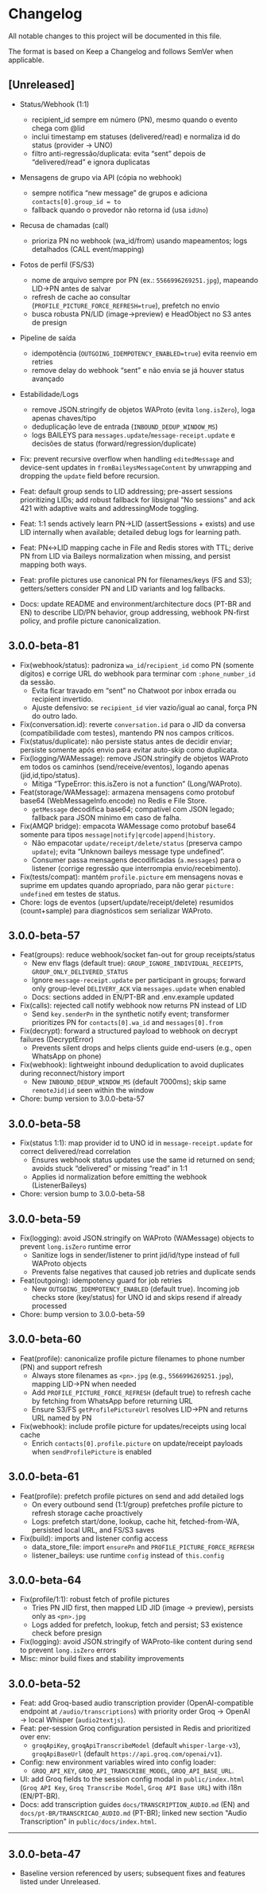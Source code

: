 # Changelog

All notable changes to this project will be documented in this file.

The format is based on Keep a Changelog and follows SemVer when applicable.

## [Unreleased]

- Status/Webhook (1:1)
  - recipient_id sempre em número (PN), mesmo quando o evento chega com @lid
  - inclui timestamp em statuses (delivered/read) e normaliza id do status (provider → UNO)
  - filtro anti-regressão/duplicata: evita “sent” depois de “delivered/read” e ignora duplicatas
- Mensagens de grupo via API (cópia no webhook)
  - sempre notifica “new message” de grupos e adiciona `contacts[0].group_id = to`
  - fallback quando o provedor não retorna id (usa `idUno`)
- Recusa de chamadas (call)
  - prioriza PN no webhook (wa_id/from) usando mapeamentos; logs detalhados (CALL event/mapping)
- Fotos de perfil (FS/S3)
  - nome de arquivo sempre por PN (ex.: `5566996269251.jpg`), mapeando LID→PN antes de salvar
  - refresh de cache ao consultar (`PROFILE_PICTURE_FORCE_REFRESH=true`), prefetch no envio
  - busca robusta PN/LID (image→preview) e HeadObject no S3 antes de presign
- Pipeline de saída
  - idempotência (`OUTGOING_IDEMPOTENCY_ENABLED=true`) evita reenvio em retries
  - remove delay do webhook “sent” e não envia se já houver status avançado
- Estabilidade/Logs
  - remove JSON.stringify de objetos WAProto (evita `long.isZero`), loga apenas chaves/tipo
  - deduplicação leve de entrada (`INBOUND_DEDUP_WINDOW_MS`)
  - logs BAILEYS para `messages.update`/`message-receipt.update` e decisões de status (forward/regression/duplicate)

- Fix: prevent recursive overflow when handling `editedMessage` and device-sent updates in `fromBaileysMessageContent` by unwrapping and dropping the `update` field before recursion.
- Feat: default group sends to LID addressing; pre-assert sessions prioritizing LIDs; add robust fallback for libsignal "No sessions" and ack 421 with adaptive waits and addressingMode toggling.
- Feat: 1:1 sends actively learn PN→LID (assertSessions + exists) and use LID internally when available; detailed debug logs for learning path.
- Feat: PN↔LID mapping cache in File and Redis stores with TTL; derive PN from LID via Baileys normalization when missing, and persist mapping both ways.
- Feat: profile pictures use canonical PN for filenames/keys (FS and S3); getters/setters consider PN and LID variants and log fallbacks.
- Docs: update README and environment/architecture docs (PT-BR and EN) to describe LID/PN behavior, group addressing, webhook PN-first policy, and profile picture canonicalization.

## 3.0.0-beta-81

- Fix(webhook/status): padroniza `wa_id`/`recipient_id` como PN (somente dígitos) e corrige URL do webhook para terminar com `:phone_number_id` da sessão.
  - Evita ficar travado em “sent” no Chatwoot por inbox errada ou recipient invertido.
  - Ajuste defensivo: se `recipient_id` vier vazio/igual ao canal, força PN do outro lado.
- Fix(conversation.id): reverte `conversation.id` para o JID da conversa (compatibilidade com testes), mantendo PN nos campos críticos.
- Fix(status/duplicate): não persiste status antes de decidir enviar; persiste somente após envio para evitar auto-skip como duplicata.
- Fix(logging/WAMessage): remove JSON.stringify de objetos WAProto em todos os caminhos (send/receive/eventos), logando apenas (jid,id,tipo/status).
  - Mitiga “TypeError: this.isZero is not a function” (Long/WAProto).
- Feat(storage/WAMessage): armazena mensagens como protobuf base64 (WebMessageInfo.encode) no Redis e File Store.
  - `getMessage` decodifica base64; compatível com JSON legado; fallback para JSON mínimo em caso de falha.
- Fix(AMQP bridge): empacota WAMessage como protobuf base64 somente para tipos `message|notify|qrcode|append|history`.
  - Não empacotar `update/receipt/delete/status` (preserva campo `update`); evita “Unknown baileys message type undefined”.
  - Consumer passa mensagens decodificadas (`a.messages`) para o listener (corrige regressão que interrompia envio/recebimento).
- Fix(tests/compat): mantém `profile.picture` em mensagens novas e suprime em updates quando apropriado, para não gerar `picture: undefined` em testes de status.
- Chore: logs de eventos (upsert/update/receipt/delete) resumidos (count+sample) para diagnósticos sem serializar WAProto.

## 3.0.0-beta-57

- Feat(groups): reduce webhook/socket fan-out for group receipts/status
  - New env flags (default true): `GROUP_IGNORE_INDIVIDUAL_RECEIPTS`, `GROUP_ONLY_DELIVERED_STATUS`
  - Ignore `message-receipt.update` per participant in groups; forward only group-level `DELIVERY_ACK` via `messages.update` when enabled
  - Docs: sections added in EN/PT-BR and .env.example updated
- Fix(calls): rejected call notify webhook now returns PN instead of LID
  - Send `key.senderPn` in the synthetic notify event; transformer prioritizes PN for `contacts[0].wa_id` and `messages[0].from`
- Fix(decrypt): forward a structured payload to webhook on decrypt failures (DecryptError)
  - Prevents silent drops and helps clients guide end-users (e.g., open WhatsApp on phone)
- Fix(webhook): lightweight inbound deduplication to avoid duplicates during reconnect/history import
  - New `INBOUND_DEDUP_WINDOW_MS` (default 7000ms); skip same `remoteJid|id` seen within the window
- Chore: bump version to 3.0.0-beta-57

## 3.0.0-beta-58

- Fix(status 1:1): map provider id to UNO id in `message-receipt.update` for correct delivered/read correlation
  - Ensures webhook status updates use the same id returned on send; avoids stuck “delivered” or missing “read” in 1:1
  - Applies id normalization before emitting the webhook (ListenerBaileys)
- Chore: version bump to 3.0.0-beta-58

## 3.0.0-beta-59

- Fix(logging): avoid JSON.stringify on WAProto (WAMessage) objects to prevent `long.isZero` runtime error
  - Sanitize logs in sender/listener to print jid/id/type instead of full WAProto objects
  - Prevents false negatives that caused job retries and duplicate sends
- Feat(outgoing): idempotency guard for job retries
  - New `OUTGOING_IDEMPOTENCY_ENABLED` (default true). Incoming job checks store (key/status) for UNO id and skips resend if already processed
- Chore: bump version to 3.0.0-beta-59

## 3.0.0-beta-60

- Feat(profile): canonicalize profile picture filenames to phone number (PN) and support refresh
  - Always store filenames as `<pn>.jpg` (e.g., `5566996269251.jpg`), mapping LID→PN when needed
  - Add `PROFILE_PICTURE_FORCE_REFRESH` (default true) to refresh cache by fetching from WhatsApp before returning URL
  - Ensure S3/FS `getProfilePictureUrl` resolves LID→PN and returns URL named by PN
- Fix(webhook): include profile picture for updates/receipts using local cache
  - Enrich `contacts[0].profile.picture` on update/receipt payloads when `sendProfilePicture` is enabled

## 3.0.0-beta-61

- Feat(profile): prefetch profile pictures on send and add detailed logs
  - On every outbound send (1:1/group) prefetches profile picture to refresh storage cache proactively
  - Logs: prefetch start/done, lookup, cache hit, fetched-from-WA, persisted local URL, and FS/S3 saves
- Fix(build): imports and listener config access
  - data_store_file: import `ensurePn` and `PROFILE_PICTURE_FORCE_REFRESH`
  - listener_baileys: use runtime `config` instead of `this.config`

## 3.0.0-beta-64

- Fix(profile/1:1): robust fetch of profile pictures
  - Tries PN JID first, then mapped LID JID (image → preview), persists only as `<pn>.jpg`
  - Logs added for prefetch, lookup, fetch and persist; S3 existence check before presign
- Fix(logging): avoid JSON.stringify of WAProto-like content during send to prevent `long.isZero` errors
- Misc: minor build fixes and stability improvements

## 3.0.0-beta-52

- Feat: add Groq-based audio transcription provider (OpenAI-compatible endpoint at `/audio/transcriptions`) with priority order Groq → OpenAI → local Whisper (`audio2textjs`).
- Feat: per-session Groq configuration persisted in Redis and prioritized over env:
  - `groqApiKey`, `groqApiTranscribeModel` (default `whisper-large-v3`), `groqApiBaseUrl` (default `https://api.groq.com/openai/v1`).
- Config: new environment variables wired into config loader:
  - `GROQ_API_KEY`, `GROQ_API_TRANSCRIBE_MODEL`, `GROQ_API_BASE_URL`.
- UI: add Groq fields to the session config modal in `public/index.html` (`Groq API Key`, `Groq Transcribe Model`, `Groq API Base URL`) with i18n (EN/PT-BR).
- Docs: add transcription guides `docs/TRANSCRIPTION_AUDIO.md` (EN) and `docs/pt-BR/TRANSCRICAO_AUDIO.md` (PT-BR); linked new section "Audio Transcription" in `public/docs/index.html`.

---

## 3.0.0-beta-47

- Baseline version referenced by users; subsequent fixes and features listed under Unreleased.

